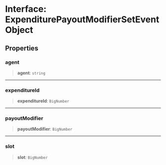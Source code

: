 # Interface: ExpenditurePayoutModifierSetEventObject

## Properties

### agent

> **agent**: `string`

***

### expenditureId

> **expenditureId**: `BigNumber`

***

### payoutModifier

> **payoutModifier**: `BigNumber`

***

### slot

> **slot**: `BigNumber`
